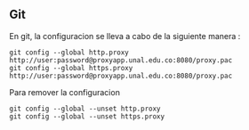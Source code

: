 ## Git

En git, la configuracion se lleva a cabo de la siguiente manera : 

```
git config --global http.proxy http://user:password@proxyapp.unal.edu.co:8080/proxy.pac
git config --global https.proxy http://user:password@proxyapp.unal.edu.co:8080/proxy.pac
```

Para remover la configuracion


```
git config --global --unset http.proxy
git config --global --unset https.proxy
```
